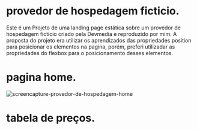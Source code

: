 # provedor de hospedagem ficticio.
Este é um Projeto de uma landing page estática sobre um provedor de hospedagem fictício criado pela Devmedia e reproduzido por mim.
A proposta do projeto era utilizar os aprendizados das propriedades position para posicionar os elementos na pagina, porém, preferi utilizadar as propriedades do flexbox para o posicionamento desses elementos.

# pagina home.
![screencapture-provedor-de-hospedagem-home](https://github.com/WilliamSouzaTx/provedor-de-hospedagem/assets/118509267/9599025d-3f99-43af-963c-6dfaa37a52ba)

# tabela de preços.

